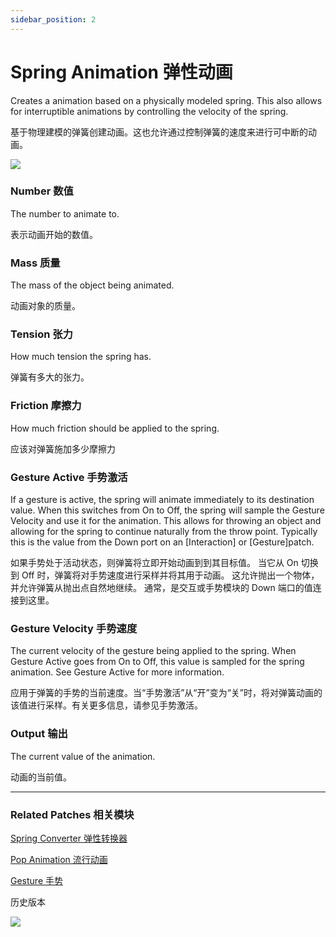 ```yaml
---
sidebar_position: 2
---
```


# Spring Animation 弹性动画

Creates a animation based on a physically modeled spring. This also allows for interruptible animations by controlling the velocity of the spring.

基于物理建模的弹簧创建动画。这也允许通过控制弹簧的速度来进行可中断的动画。

![](https://s3.us-west-2.amazonaws.com/secure.notion-static.com/4563f6a4-2305-447c-8c4e-1211c999ac5e/Untitled.png?X-Amz-Algorithm=AWS4-HMAC-SHA256&X-Amz-Content-Sha256=UNSIGNED-PAYLOAD&X-Amz-Credential=AKIAT73L2G45EIPT3X45%2F20220602%2Fus-west-2%2Fs3%2Faws4_request&X-Amz-Date=20220602T151649Z&X-Amz-Expires=86400&X-Amz-Signature=376e170fab3327cf01f83b29a27cb7382970b75ec190df361433d4f16725d12a&X-Amz-SignedHeaders=host&response-content-disposition=filename%20%3D%22Untitled.png%22&x-id=GetObject)

### Number 数值

The number to animate to.

表示动画开始的数值。

### Mass 质量

The mass of the object being animated.

动画对象的质量。

### Tension 张力

How much tension the spring has.

弹簧有多大的张力。

### Friction 摩擦力

How much friction should be applied to the spring.

应该对弹簧施加多少摩擦力

### Gesture Active 手势激活

If a gesture is active, the spring will animate immediately to its destination value. When this switches from On to Off, the spring will sample the Gesture Velocity and use it for the animation. This allows for throwing an object and allowing for the spring to continue naturally from the throw point. Typically this is the value from the Down port on an [Interaction] or [Gesture]patch.

如果手势处于活动状态，则弹簧将立即开始动画到到其目标值。 当它从 On 切换到 Off 时，弹簧将对手势速度进行采样并将其用于动画。 这允许抛出一个物体，并允许弹簧从抛出点自然地继续。 通常，是交互或手势模块的 Down 端口的值连接到这里。

### Gesture Velocity 手势速度

The current velocity of the gesture being applied to the spring. When Gesture Active goes from On to Off, this value is sampled for the spring animation. See Gesture Active for more information.

应用于弹簧的手势的当前速度。当“手势激活”从“开”变为“关”时，将对弹簧动画的该值进行采样。有关更多信息，请参见手势激活。

### Output 输出

The current value of the animation.

动画的当前值。

---

### Related Patches 相关模块

[Spring Converter 弹性转换器](./Spring%20Converter.md)

[Pop Animation 流行动画](./Pop%20Animation.md)

[Gesture 手势](./../Interaction/Gesture.md)

历史版本

![](https://s3.us-west-2.amazonaws.com/secure.notion-static.com/40d9fdce-4079-4e5e-9a28-aa02905be15d/Untitled.png?X-Amz-Algorithm=AWS4-HMAC-SHA256&X-Amz-Content-Sha256=UNSIGNED-PAYLOAD&X-Amz-Credential=AKIAT73L2G45EIPT3X45%2F20220602%2Fus-west-2%2Fs3%2Faws4_request&X-Amz-Date=20220602T151705Z&X-Amz-Expires=86400&X-Amz-Signature=598dacbb2ed97a8d94e2c6f8fc9b7653778f348facd31520ce382effcea5b0b9&X-Amz-SignedHeaders=host&response-content-disposition=filename%20%3D%22Untitled.png%22&x-id=GetObject)
